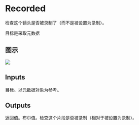 # Recorded

检查这个镜头是否被录制了（而不是被设置为录制）。

目标是采取元数据

## 图示

![]($-20221218-21094709.png)

## Inputs

目标。以元数据对象为参考。  

## Outputs

返回值。布尔值。检查这个片段是否被录制（相对于被设置为录制）。
